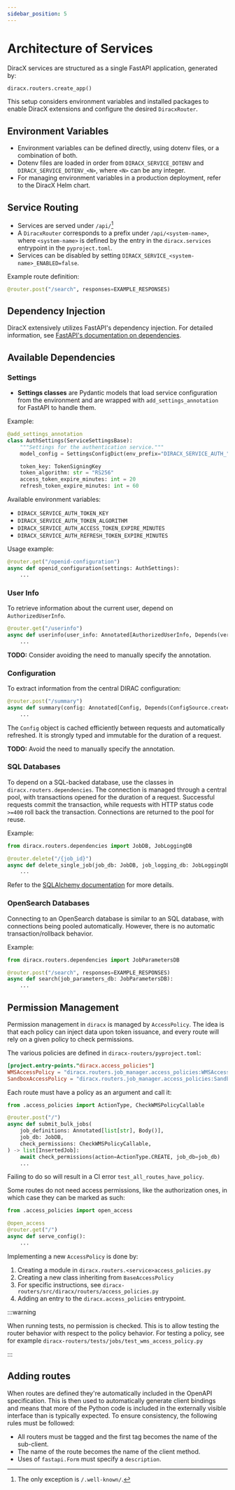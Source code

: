 ```yaml
---
sidebar_position: 5
---
```


# Architecture of Services

DiracX services are structured as a single FastAPI application, generated by:

```python
diracx.routers.create_app()
```

This setup considers environment variables and installed packages to enable DiracX extensions and configure the desired `DiracxRouter`.

## Environment Variables

- Environment variables can be defined directly, using dotenv files, or a combination of both.
- Dotenv files are loaded in order from `DIRACX_SERVICE_DOTENV` and `DIRACX_SERVICE_DOTENV_<N>`, where `<N>` can be any integer.
- For managing environment variables in a production deployment, refer to the DiracX Helm chart.

## Service Routing

- Services are served under `/api/`[^1]
- A `DiracxRouter` corresponds to a prefix under `/api/<system-name>`, where `<system-name>` is defined by the entry in the `diracx.services` entrypoint in the `pyproject.toml`.
- Services can be disabled by setting `DIRACX_SERVICE_<system-name>_ENABLED=false`.

Example route definition:

```python
@router.post("/search", responses=EXAMPLE_RESPONSES)
```

## Dependency Injection

DiracX extensively utilizes FastAPI's dependency injection. For detailed information, see [FastAPI's documentation on dependencies](https://fastapi.tiangolo.com/tutorial/dependencies/).

## Available Dependencies

### Settings

- **Settings classes** are Pydantic models that load service configuration from the environment and are wrapped with `add_settings_annotation` for FastAPI to handle them.

Example:

```python
@add_settings_annotation
class AuthSettings(ServiceSettingsBase):
    """Settings for the authentication service."""
    model_config = SettingsConfigDict(env_prefix="DIRACX_SERVICE_AUTH_")

    token_key: TokenSigningKey
    token_algorithm: str = "RS256"
    access_token_expire_minutes: int = 20
    refresh_token_expire_minutes: int = 60
```

Available environment variables:

- `DIRACX_SERVICE_AUTH_TOKEN_KEY`
- `DIRACX_SERVICE_AUTH_TOKEN_ALGORITHM`
- `DIRACX_SERVICE_AUTH_ACCESS_TOKEN_EXPIRE_MINUTES`
- `DIRACX_SERVICE_AUTH_REFRESH_TOKEN_EXPIRE_MINUTES`

Usage example:

```python
@router.get("/openid-configuration")
async def openid_configuration(settings: AuthSettings):
    ...
```

### User Info

To retrieve information about the current user, depend on `AuthorizedUserInfo`.

```python
@router.get("/userinfo")
async def userinfo(user_info: Annotated[AuthorizedUserInfo, Depends(verify_dirac_access_token)]):
    ...
```

**TODO:** Consider avoiding the need to manually specify the annotation.

### Configuration

To extract information from the central DIRAC configuration:

```python
@router.post("/summary")
async def summary(config: Annotated[Config, Depends(ConfigSource.create)]):
    ...
```

The `Config` object is cached efficiently between requests and automatically refreshed. It is strongly typed and immutable for the duration of a request.

**TODO:** Avoid the need to manually specify the annotation.

### SQL Databases

To depend on a SQL-backed database, use the classes in `diracx.routers.dependencies`. The connection is managed through a central pool, with transactions opened for the duration of a request. Successful requests commit the transaction, while requests with HTTP status code `>=400` roll back the transaction. Connections are returned to the pool for reuse.

Example:

```python
from diracx.routers.dependencies import JobDB, JobLoggingDB

@router.delete("/{job_id}")
async def delete_single_job(job_db: JobDB, job_logging_db: JobLoggingDB):
    ...
```

Refer to the [SQLAlchemy documentation](https://docs.sqlalchemy.org/en/20/core/pooling.html) for more details.

### OpenSearch Databases

Connecting to an OpenSearch database is similar to an SQL database, with connections being pooled automatically. However, there is no automatic transaction/rollback behavior.

Example:

```python
from diracx.routers.dependencies import JobParametersDB

@router.post("/search", responses=EXAMPLE_RESPONSES)
async def search(job_parameters_db: JobParametersDB):
    ...
```

## Permission Management

Permission management in `diracx` is managed by `AccessPolicy`. The idea is that each policy can inject data upon token issuance, and every route will rely on a given policy to check permissions.

The various policies are defined in `diracx-routers/pyproject.toml`:

```toml
[project.entry-points."diracx.access_policies"]
WMSAccessPolicy = "diracx.routers.job_manager.access_policies:WMSAccessPolicy"
SandboxAccessPolicy = "diracx.routers.job_manager.access_policies:SandboxAccessPolicy"
```

Each route must have a policy as an argument and call it:

```python
from .access_policies import ActionType, CheckWMSPolicyCallable

@router.post("/")
async def submit_bulk_jobs(
    job_definitions: Annotated[list[str], Body()],
    job_db: JobDB,
    check_permissions: CheckWMSPolicyCallable,
) -> list[InsertedJob]:
    await check_permissions(action=ActionType.CREATE, job_db=job_db)
    ...
```

Failing to do so will result in a CI error `test_all_routes_have_policy`.

Some routes do not need access permissions, like the authorization ones, in which case they can be marked as such:

```python
from .access_policies import open_access

@open_access
@router.get("/")
async def serve_config():
    ...
```

Implementing a new `AccessPolicy` is done by:
1. Creating a module in `diracx.routers.<service>access_policies.py`
2. Creating a new class inheriting from `BaseAccessPolicy`
3. For specific instructions, see `diracx-routers/src/diracx/routers/access_policies.py`
4. Adding an entry to the `diracx.access_policies` entrypoint.

:::warning

When running tests, no permission is checked. This is to allow testing the router behavior with respect to the policy behavior. For testing a policy, see for example `diracx-routers/tests/jobs/test_wms_access_policy.py`

:::

## Adding routes

When routes are defined they're automatically included in the OpenAPI specification.
This is then used to automatically generate client bindings and means that more of the Python code is included in the externally visible interface than is typically expected.
To ensure consistency, the following rules must be followed:

* All routers must be tagged and the first tag becomes the name of the sub-client.
* The name of the route becomes the name of the client method.
* Uses of `fastapi.Form` must specify a `description`.

[^1]: The only exception is `/.well-known/`.
